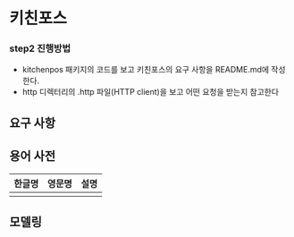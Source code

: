 # 키친포스

### step2 진행방법
* kitchenpos 패키지의 코드를 보고 키친포스의 요구 사항을 README.md에 작성한다.
* http 디렉터리의 .http 파일(HTTP client)을 보고 어떤 요청을 받는지 참고한다

## 요구 사항

## 용어 사전

| 한글명 | 영문명 | 설명 |
| --- | --- | --- |
|  |  |  |

## 모델링
